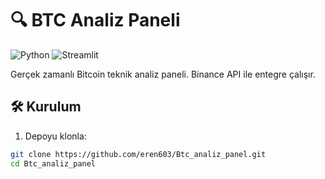 # 🔍 BTC Analiz Paneli

![Python](https://img.shields.io/badge/Python-3.8%2B-blue)
![Streamlit](https://img.shields.io/badge/Streamlit-1.22.0-FF4B4B)

Gerçek zamanlı Bitcoin teknik analiz paneli. Binance API ile entegre çalışır.

## 🛠️ Kurulum

1. Depoyu klonla:
```bash
git clone https://github.com/eren603/Btc_analiz_panel.git
cd Btc_analiz_panel
